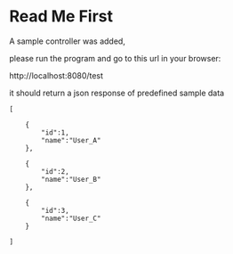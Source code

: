 # Read Me First
A sample controller was added,

please run the program and go to this url in your browser:

http://localhost:8080/test

it should return a json response of predefined sample data

    [

        {
            "id":1,
            "name":"User_A"
        },

        {
            "id":2,
            "name":"User_B"
        },

        {
            "id":3,
            "name":"User_C"
        }

    ]